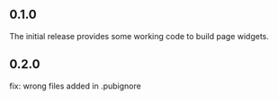## 0.1.0

The initial release provides some working code to build page widgets.

## 0.2.0

fix: wrong files added in .pubignore
